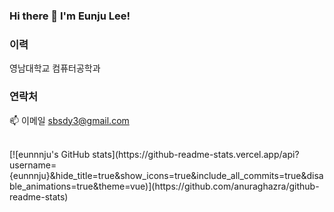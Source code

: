 ### Hi there 👋 I'm Eunju Lee!

### 이력
영남대학교 컴퓨터공학과

### 연락처
📫 이메일 sbsdy3@gmail.com

<br>
[![eunnnju's GitHub stats](https://github-readme-stats.vercel.app/api?username={eunnnju}&hide_title=true&show_icons=true&include_all_commits=true&disable_animations=true&theme=vue)](https://github.com/anuraghazra/github-readme-stats)


<!--
**eunnnju/eunnnju** is a ✨ _special_ ✨ repository because its `README.md` (this file) appears on your GitHub profile.

Here are some ideas to get you started:

- 🔭 I’m currently working on ...
- 🌱 I’m currently learning ...
- 👯 I’m looking to collaborate on ...
- 🤔 I’m looking for help with ...
- 💬 Ask me about ...
- 📫 How to reach me: ...
- 😄 Pronouns: ...
- ⚡ Fun fact: ...
-->
